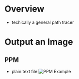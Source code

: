# Overview
- techically a general path tracer

# Output an Image
## PPM
- plain text file
![PPM Example](https://raytracing.github.io/images/fig-1.01-ppm.jpg)
